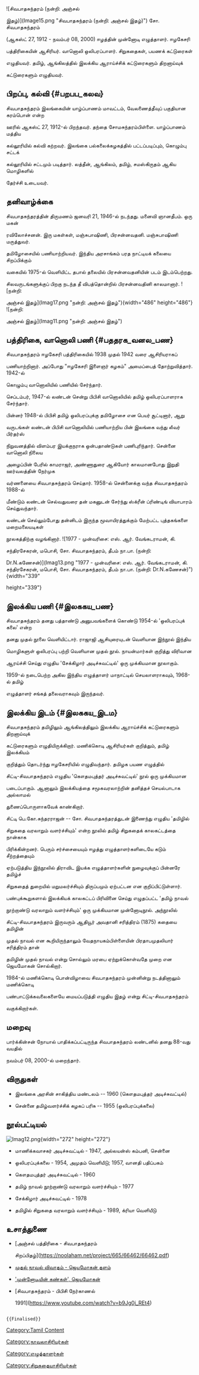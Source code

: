 ![சிவபாதசுந்தரம் (நன்றி: அஞ்சல்
இதழ்)](Image15.png "சிவபாதசுந்தரம் (நன்றி: அஞ்சல் இதழ்)") சோ. சிவபாதசுந்தரம்
(ஆகஸ்ட் 27, 1912 - நவம்பர் 08, 2000) ஈழத்தின் முன்னோடி எழுத்தாளர். ஈழகேசரி
பத்திரிகையின் ஆசிரியர். வானொலி ஒலிபரப்பாளர். சிறுகதைகள், பயணக் கட்டுரைகள்
எழுதியவர். தமிழ், ஆங்கிலத்தில் இலக்கிய ஆராய்ச்சிக் கட்டுரைகளும் திறனாய்வுக்
கட்டுரைகளும் எழுதியவர்.

## பிறப்பு, கல்வி {#பறபப_கலவ}

சிவபாதசுந்தரம் இலங்கையின் யாழ்ப்பாணம் மாவட்டம், வேலணைத்தீவுப் பகுதியான கரம்பொன் என்ற
ஊரில் ஆகஸ்ட் 27, 1912-ல் பிறந்தவர். தந்தை சோமசுந்தரம்பிள்ளை. யாழ்ப்பாணம் மத்திய
கல்லூரியில் கல்வி கற்றவர். இலங்கை பல்கலைக்கழகத்தில் பட்டப்படிப்பும், கொழும்பு சட்டக்
கல்லூரியில் சட்டமும் படித்தார். லத்தீன், ஆங்கிலம், தமிழ், சமஸ்கிருதம் ஆகிய மொழிகளில்
தேர்ச்சி உடையவர்.

## தனிவாழ்க்கை

சிவபாதசுந்தரத்தின் திருமணம் ஜனவரி 21, 1946-ல் நடந்தது. மனைவி ஞானதீபம். ஒரு மகன்
ரவிலோச்சனன். இரு மகள்கள், மஞ்சுபாஷிணி, பிரசன்னவதனி. மஞ்சுபாஷிணி மருத்துவர்.
தமிழோசையில் பணியாற்றியவர். இந்திய அரசாங்கம் பரத நாட்டியக் கலையை சிறப்பிக்கும்
வகையில் 1975-ல் வெளியிட்ட தபால் தலையில் பிரசன்னவதனியின் படம் இடம்பெற்றது.
சிலவருடங்களுக்குப் பிறகு நடந்த தீ விபத்தொன்றில் பிரசன்னவதினி காலமானார். ![நன்றி:
அஞ்சல் இதழ்](Imag17.png "நன்றி: அஞ்சல் இதழ்"){width="486" height="486"} ![நன்றி:
அஞ்சல் இதழ்](Imag11.png "நன்றி: அஞ்சல் இதழ்")

## பத்திரிகை, வானொலி பணி {#பததரக_வனல_பண}

சிவபாதசுந்தரம் ஈழகேசரி பத்திரிகையில் 1938 முதல் 1942 வரை ஆசிரியராகப்
பணியாற்றினார். அப்போது \"ஈழகேசரி இளைஞர் கழகம்\" அமைப்பைத் தோற்றுவித்தார். 1942-ல்
கொழும்பு வானொலியில் பணியில் சேர்ந்தார்.

செப்டம்பர், 1947-ல் லண்டன் சென்று பிபிசி வானொலியில் தமிழ் ஒலிபரப்பாளராக சேர்ந்தார்.
பின்னர் 1948-ல் பிபிசி தமிழ் ஒலிபரப்புக்கு தமிழோசை என பெயர் சூட்டினார், ஆறு
வருடங்கள் லண்டன் பிபிசி வானொலியில் பணியாற்றிய பின் இலங்கை வந்து லீவர் பிர்தர்ஸ்
நிறுவனத்தில் விளம்பர இயக்குநராக ஒன்பதாண்டுகள் பணிபுரிந்தார். சென்னை வானொலி நிலைய
அழைப்பின் பேரில் காமராஜர், அண்ணாதுரை ஆகியோர் காலமானபோது இறுதி ஊர்வலத்தின் நேர்முக
வர்ணனையை சிவபாதசுந்தரம் செய்தார். 1958-ல் சென்னைக்கு வந்த சிவபாதசுந்தரம் 1988-ல்
மீண்டும் லண்டன் செல்வதுவரை தன் மகனுடன் சேர்ந்து ஸ்க்ரீன் ப்ரிண்டிங் வியாபாரம் செய்துவந்தார்.
லண்டன் செல்லும்போது தன்னிடம் இருந்த மூவாயிரத்துக்கும் மேற்பட்ட புத்தகங்களை மறைமலையடிகள்
நூலகத்திற்கு வழங்கினார். ![1977 - முன்வரிசை: எஸ். ஆர். வேங்கடராமன், கி.
சந்திரசேகரன், மபொசி, சோ. சிவபாதசுந்தரம், தீபம் நா.பா. (நன்றி:
Dr.N.கணேசன்)](Imag13.png "1977 - முன்வரிசை: எஸ். ஆர். வேங்கடராமன், கி. சந்திரசேகரன், மபொசி, சோ. சிவபாதசுந்தரம், தீபம் நா.பா. (நன்றி: Dr.N.கணேசன்)"){width="339"
height="339"}

## இலக்கிய பணி {#இலககய_பண}

சிவபாதசுந்தரம் தனது பத்தாண்டு அனுபவங்களைக் கொண்டு 1954-ல் \'ஒலிபரப்புக் கலை' என்ற
தனது முதல் நூலை வெளியிட்டார். ராஜாஜி ஆசியுரையுடன் வெளியான இந்நூல் இந்திய
மொழிகளுள் ஒலிபரப்பு பற்றி வெளியான முதல் நூல். நாயன்மார்கள் குறித்து விரிவான
ஆரய்ச்சி செய்து எழுதிய \'சேக்கிழார் அடிச்சுவட்டில்' ஒரு முக்கியமான நூலாகும்.
1959-ல் நடைபெற்ற அகில இந்திய எழுத்தாளர் மாநாட்டில் செயலாளராகவும், 1968-ல் தமிழ்
எழுத்தாளர் சங்கத் தலைவராகவும் இருந்தவர்.

## இலக்கிய இடம் {#இலககய_இடம}

சிவபாதசுந்தரம் தமிழிலும் ஆங்கிலத்திலும் இலக்கிய ஆராய்ச்சிக் கட்டுரைகளும் திறனாய்வுக்
கட்டுரைகளும் எழுதியிருக்கிறார். மணிக்கொடி ஆசிரியர்கள் குறித்தும், தமிழ் இலக்கியம்
குறித்தும் தொடர்ந்து ஈழகேசரியில் எழுதிவந்தார். தமிழக பயண எழுத்தில்
சிட்டி-சிவபாதசுந்தரம் எழுதிய 'கௌதமபுத்தர் அடிச்சுவட்டில்' நூல் ஒரு முக்கியமான
படைப்பாகும். ஆனாலும் இலக்கியத்தை சமூகவரலாற்றின் தனித்தச் செயல்பாடாக அல்லாமல்
துணைப்பொருளாகவேக் காண்கிறார்.

சிட்டி பெ.கோ.சுந்தரராஜன் -- சோ. சிவபாதசுந்தரத்துடன் இணைந்து எழுதிய \'தமிழில்
சிறுகதை வரலாறும் வளர்ச்சியும்' என்ற நூலில் தமிழ் சிறுகதைக் காலகட்டத்தை நான்காக
பிரிக்கின்றனர். பெரும் சர்ச்சையையும் ஈழத்து எழுத்தாளர்களிடையே கடும் சீற்றத்தையும்
ஏற்படுத்திய இந்நூலில் திராவிட இயக்க எழுத்தாளர்களின் நுழைவுக்குப் பின்னரே தமிழ்ச்
சிறுகதைத் துறையில் மறுமலர்ச்சியும் திருப்பமும் ஏற்பட்டன என குறிப்பிட்டுள்ளார்.

பண்புக்கூறுகளால் இலக்கியக் காலகட்டப் பிரிவினை செய்து எழுதப்பட்ட \'தமிழ் நாவல்
நூற்றாண்டு வரலாறும் வளர்ச்சியும்' ஒரு முக்கியமான முன்னோடிநூல். அந்நூலில்
சிட்டி-சிவபாதசுந்தரம் இருவரும் ஆதியூர் அவதானி சரித்திரம் (1875) கதையை தமிழின்
முதல் நாவல் என கூறியிருந்தாலும் வேதநாயகம்பிள்ளையின் பிரதாபமுதலியார் சரித்திரம் தான்
தமிழின் முதல் நாவல் என்று சொல்லும் மரபை ஏற்றுக்கொள்வதே முறை என ஜெயமோகன் சொல்கிறார்.

1984-ல் மணிக்கொடி பொன்விழாவை சிவபாதசுந்தரம் முன்னின்று நடத்தினாலும் மணிக்கொடி
பண்பாட்டுக்கவலைகளையே மையப்படுத்தி எழுதிய இதழ் என்று சிட்டி-சிவபாதசுந்தரம்
வகுக்கிறார்கள்.

## மறைவு

பார்க்கின்சன் நோயால் பாதிக்கப்பட்டிருந்த சிவபாதசுந்தரம் லண்டனில் தனது 88-வது வயதில்
நவம்பர் 08, 2000-ல் மறைந்தார்.

## விருதுகள்

-   இலங்கை அரசின் சாகித்திய மண்டலம் -- 1960 (கௌதமபுத்தர் அடிச்சுவட்டில்)
-   சென்னை தமிழ்வளர்ச்சிக் கழகப் பரிசு -- 1955 (ஒலிபரப்புக்கலை)

## நூல்பட்டியல்

![](Imag12.png "Imag12.png"){width="272" height="272"}

-   மாணிக்கவாசகர் அடிச்சுவட்டில் - 1947, அல்லயன்ஸ் கம்பனி, சென்னை
-   ஒலிபரப்புக்கலை - 1954, அமுதம் வெளியீடு; 1957, வானதி பதிப்பகம்
-   கௌதமபுத்தர் அடிச்சுவட்டில் - 1960
-   தமிழ் நாவல் நூற்றாண்டு வரலாறும் வளர்ச்சியும் - 1977
-   சேக்கிழார் அடிச்சுவட்டில் - 1978
-   தமிழில் சிறுகதை வரலாறும் வளர்ச்சியும் - 1989, க்ரியா வெளியீடு

## உசாத்துணை

-   [அஞ்சல் பத்திரிகை - சிவபாதசுந்தரம்
    சிறப்பிதழ்](https://noolaham.net/project/665/66462/66462.pdf)
-   [முதல் நாவல் விவாதம் - ஜெயமோகன் தளம்](https://www.jeyamohan.in/41915/)
-   [\'முன்னோடியின் கண்கள்\', ஜெயமோகன்](https://www.jeyamohan.in/580/)
-   [சிவபாதசுந்தரம் - பிபிசி நேர்காணல்
    1991](https://www.youtube.com/watch?v=b9Jg0j_REt4)

```{=mediawiki}
{{Finalised}}
```
[Category:Tamil Content](Category:Tamil_Content "wikilink")
[Category:நாவலாசிரியர்கள்](Category:நாவலாசிரியர்கள் "wikilink")
[Category:எழுத்தாளர்கள்](Category:எழுத்தாளர்கள் "wikilink")
[Category:சிறுகதையாசிரியர்கள்](Category:சிறுகதையாசிரியர்கள் "wikilink")
